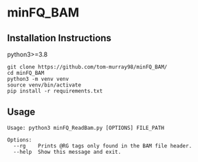 # minFQ_BAM


## Installation Instructions

python3>=3.8


```
git clone https://github.com/tom-murray98/minFQ_BAM/
cd minFQ_BAM
python3 -m venv venv
source venv/bin/activate
pip install -r requirements.txt
```

## Usage

```
Usage: python3 minFQ_ReadBam.py [OPTIONS] FILE_PATH

Options:
  --rg    Prints @RG tags only found in the BAM file header.
  --help  Show this message and exit.

```
